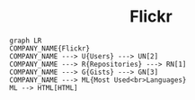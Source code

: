 <h1 align="center">Flickr</h1>

```mermaid
graph LR
COMPANY_NAME{Flickr}
COMPANY_NAME ---> U{Users} ---> UN[2]
COMPANY_NAME ---> R{Repositories} ---> RN[1]
COMPANY_NAME ---> G{Gists} ---> GN[3]
COMPANY_NAME ---> ML{Most Used<br>Languages}
ML --> HTML[HTML]
```
